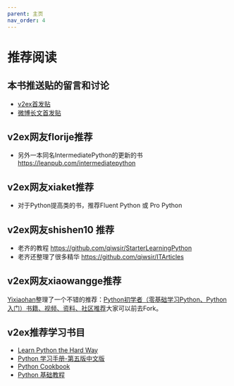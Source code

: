 ```yaml
---
parent: 主页
nav_order: 4
---
```


# 推荐阅读

## 本书推送贴的留言和讨论

- [v2ex首发贴](http://www.v2ex.com/t/267557) 
- [微博长文首发贴](http://weibo.com/1054764633/DoN6Z5Haq?type=repost) 

## v2ex网友florije推荐

- 另外一本同名IntermediatePython的更新的书  https://leanpub.com/intermediatepython

## v2ex网友xiaket推荐

- 对于Python提高类的书，推荐Fluent Python 或 Pro Python

## v2ex网友shishen10 推荐

- 老齐的教程 https://github.com/qiwsir/StarterLearningPython
- 老齐还整理了很多精华 https://github.com/qiwsir/ITArticles

## v2ex网友xiaowangge推荐

[Yixiaohan](https://github.com/Yixiaohan)整理了一个不错的推荐：[Python初学者（零基础学习Python、Python入门）书籍、视频、资料、社区推荐](https://github.com/Yixiaohan/codeparkshare)大家可以前去Fork。

## v2ex推荐学习书目

- [Learn Python the Hard Way](https://flyouting.gitbooks.io/learn-python-the-hard-way-cn/content/)
- [Python 学习手册-第五版中文版](https://www.gitbook.com/book/yulongjun/learning-python-in-chinese/details) 
- [Python Cookbook](http://python3-cookbook.readthedocs.org/zh_CN/latest/)
- [Python 基础教程](https://book.douban.com/subject/4866934/)
